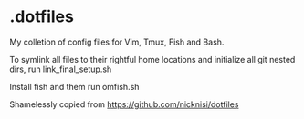 # .dotfiles
My colletion of config files for Vim, Tmux, Fish and Bash.

To symlink all files to their rightful home locations and initialize all git nested dirs, run link_final_setup.sh

Install fish and them run omfish.sh

Shamelessly copied from https://github.com/nicknisi/dotfiles
